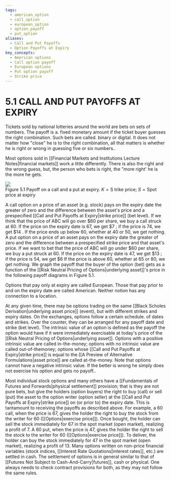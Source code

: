 ```yaml
---
tags:
  - american_option
  - call_option
  - european_option
  - option_payoff
  - put_option
aliases:
  - Call and Put Payoffs
  - Option Payoffs at Expiry
key_concepts:
  - American options
  - Call option payoff
  - European options
  - Put option payoff
  - Strike price
---
```


# 5.1 CALL AND PUT PAYOFFS AT EXPIRY  

Tickets sold by national lotteries around the world are bets on sets of numbers. The payoff is a. fixed monetary amount if the ticket buyer guesses the right combination. Such bets are called. binary or digital. It does not matter how "close" he is to the right combination, all that matters is whether he is right or wrong in guessing five or six numbers..  

Most options sold in [[Financial Markets and Institutions Lecture Notes|financial markets]] work a little differently. There is also the right and the wrong guess, but, the person who bets is right, the "more right' he is the more he gets.  

![](48ebe88890837c0b94bd80ec563315212655a0e8b07c49f4e092820fad5adb30.jpg)  
Figure 5.1 Payoff on a call and a put at expiry. $K=\mathrm{S}$ trike price; $S={\mathrm{Spot}}$ price at expiry  

A call option on a price of an asset (e.g. stock) pays on the expiry date the greater of zero and the difference between the asset's price and a prespecified [[Call and Put Payoffs at Expiry|strike price]] (bet level). If we think that the price of ABC will go over $\$60$ per share, we buy a call struck at 60. If the price on the expiry date is 67, we get $\$7$ ; if the price is 74, we get $\$14$ . If the price ends up below 60, whether at 40 or 50, we get nothing. A put option on a price of an asset pays on the expiry date the greater of zero and the difference between a prespecified strike price and that asset's price. If we want to bet that the price of ABC will go under $\$60$ per share, we buy a put struck at 60. If the price on the expiry date is 47, we get $\$13$ ; if the price is 54, we get $\$6$ If the price is above 60, whether at 65 or 80, we get nothing. We graph the payoff that the buyer of the option (bet) gets as a function of the [[Risk Neutral Pricing of Options|underlying asset]]'s price in the following payoff diagrams in Figure 5.1.  

Options that pay only at expiry are called European. Those that pay prior to and on the expiry date are called American. Neither notion has any connection to a location.  

At any given time, there may be options trading on the same [[Black Scholes Derivation|underlying asset price]] (event), but with different strikes and expiry dates. On the exchanges, options follow a certain schedule. of dates and strikes. Over the counter, they can be arranged for any payoff date and strike (bet level). The intrinsic value of an option is defined as the payoff the option would have if it were immediately exercisable at today's price of the [[Risk Neutral Pricing of Options|underlying asset]]. Options with a positive intrinsic value are called in-the-money; options with no intrinsic value are called out-of-themoney; options whose [[Call and Put Payoffs at Expiry|strike price]] is equal to the [[A Preview of Alternative Formulations|asset price]] are called at-the-money. Note that options cannot have a negative intrinsic value. If the better is wrong he simply does not exercise his option and gets no payoff..  

Most individual stock options and many others have a [[Fundamentals of Futures and Forwards|physical settlement]] provision; that is they are not pure bets, but give the holders (option buyers) the right to buy (call) or sell (put) the asset to the option writer (option seller) at the [[Call and Put Payoffs at Expiry|strike price]] on (or prior to) the expiry date. This is tantamount to receiving the payoffs as described above. For example, a 60 call, when the price is 67, gives the holder the right to buy the stock from the writer for 60 ([[Options|exercise price]]). Once bought, the holder can sell the stock immediately for 67 in the spot market (open market), realizing a profit of 7. A 60 put, when the price is 47, gives the holder the right to sell the stock to the writer for 60 ([[Options|exercise price]]). To deliver, the holder can buy the stock immediately for 47 in the spot market (open market), realizing a profit of 13. Many options written on non-price financial variables (stock indices, [[Interest Rate Quotations|interest rates]], etc.) are settled in cash. The settlement of options is in general similar to that of [[Futures Not Subject to Cash-And-Carry|futures]], cash or physical. One always needs to check contract provisions for both, as they may not follow the same rules.  